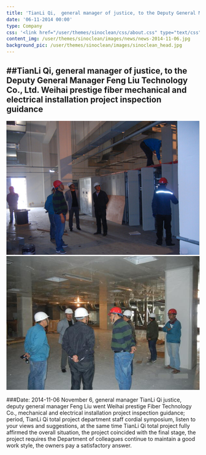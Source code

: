 ```yaml
---
title: 'TianLi Qi,  general manager of justice, to the Deputy General Manager  Feng  Liu Technology Co., Ltd. Weihai prestige fiber mechanical and electrical installation project inspection guidance'
date: '06-11-2014 00:00'
type: Company
css: '<link href="/user/themes/sinoclean/css/about.css" type="text/css" rel="stylesheet" />'
content_img: /user/themes/sinoclean/images/news/news-2014-11-06.jpg
background_pic: /user/themes/sinoclean/images/sinoclean_head.jpg
---
```


##TianLi Qi, general manager of justice, to the Deputy General Manager Feng Liu Technology Co., Ltd. Weihai prestige fiber mechanical and electrical installation project inspection guidance
---



![News1](/user/themes/sinoclean/images/news/news-2014-11-06.jpg)
![News2](/user/themes/sinoclean/images/news/news-2014-11-06-2.jpg)


###Date: 2014-11-06
November 6, general manager TianLi Qi justice, deputy general manager Feng Liu went Weihai prestige Fiber Technology Co., mechanical and electrical installation project inspection guidance; period, TianLi Qi total project department staff cordial symposium, listen to your views and suggestions, at the same time TianLi Qi total project fully affirmed the overall situation, the project coincided with the final stage, the project requires the Department of colleagues continue to maintain a good work style, the owners pay a satisfactory answer.
